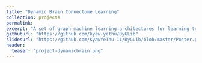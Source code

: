 ```yaml
---
title: "Dynamic Brain Connectome Learning"
collection: projects
permalink:
excerpt: "A set of graph machine learning architectures for learning temporal and spatial patterns of brain activation from fMRI images. Two downstream tasks are implemented: (1) brain activation prediction duration language tasks (link prediction) and (2) performance prediction from neural patterns (graph regression)"
githuburl: "https://github.com/kyaw-yethu/DyGLib"
slidesurl: "https://github.com/KyawYeThu-11/DyGLib/blob/master/Poster.pdf"
header:
  teaser: "project-dynamicbrain.png"
---
```

